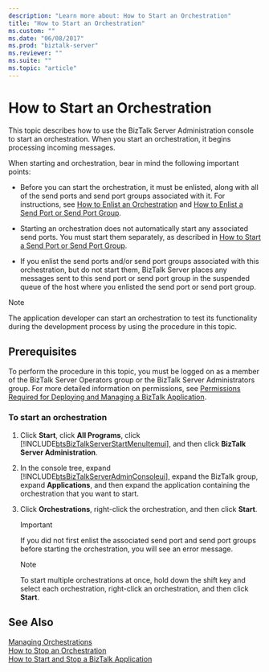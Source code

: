 ```yaml
---
description: "Learn more about: How to Start an Orchestration"
title: "How to Start an Orchestration"
ms.custom: ""
ms.date: "06/08/2017"
ms.prod: "biztalk-server"
ms.reviewer: ""
ms.suite: ""
ms.topic: "article"
---
```

# How to Start an Orchestration
This topic describes how to use the BizTalk Server Administration console to start an orchestration. When you start an orchestration, it begins processing incoming messages.  
  
 When starting and orchestration, bear in mind the following important points:  
  
-   Before you can start the orchestration, it must be enlisted, along with all of the send ports and send port groups associated with it. For instructions, see [How to Enlist an Orchestration](../core/how-to-enlist-an-orchestration.md) and [How to Enlist a Send Port or Send Port Group](../core/how-to-enlist-a-send-port-or-send-port-group.md).  
  
-   Starting an orchestration does not automatically start any associated send ports. You must start them separately, as described in [How to Start a Send Port or Send Port Group](../core/how-to-start-a-send-port-or-send-port-group.md).  
  
-   If you enlist the send ports and/or send port groups associated with this orchestration, but do not start them, BizTalk Server places any messages sent to this send port or send port group in the suspended queue of the host where you enlisted the send port or send port group.  
  
> [!NOTE]
>  The application developer can start an orchestration to test its functionality during the development process by using the procedure in this topic.  
  
## Prerequisites  
 To perform the procedure in this topic, you must be logged on as a member of the BizTalk Server Operators group or the BizTalk Server Administrators group. For more detailed information on permissions, see [Permissions Required for Deploying and Managing a BizTalk Application](../core/permissions-required-for-deploying-and-managing-a-biztalk-application.md).  
  
### To start an orchestration  
  
1. Click **Start**, click **All Programs**, click [!INCLUDE[btsBizTalkServerStartMenuItemui](../includes/btsbiztalkserverstartmenuitemui-md.md)], and then click **BizTalk Server Administration**.  
  
2. In the console tree, expand [!INCLUDE[btsBizTalkServerAdminConsoleui](../includes/btsbiztalkserveradminconsoleui-md.md)], expand the BizTalk group, expand **Applications**, and then expand the application containing the orchestration that you want to start.  
  
3. Click **Orchestrations**, right-click the orchestration, and then click **Start**.  
  
   > [!IMPORTANT]
   >  If you did not first enlist the associated send port and send port groups before starting the orchestration, you will see an error message.  
  
   > [!NOTE]
   >  To start multiple orchestrations at once, hold down the shift key and select each orchestration, right-click an orchestration, and then click **Start**.  
  
## See Also  
 [Managing Orchestrations](../core/managing-orchestrations.md)   
 [How to Stop an Orchestration](../core/how-to-stop-an-orchestration.md)   
 [How to Start and Stop a BizTalk Application](../core/how-to-start-and-stop-a-biztalk-application.md)
